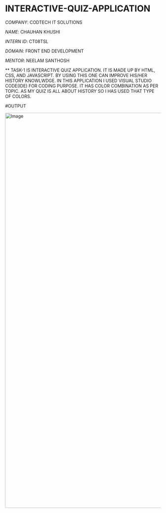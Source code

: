 # INTERACTIVE-QUIZ-APPLICATION

*COMPANY*: CODTECH IT SOLUTIONS

*NAME*: CHAUHAN KHUSHI

*INTERN ID*: CT08TSL

*DOMAIN*: FRONT END DEVELOPMENT

*MENTOR*: NEELAM SANTHOSH

 ** TASK-1 IS INTERACTIVE QUIZ APPLICATION. IT IS MADE UP BY HTML, CSS, AND JAVASCRIPT. BY USING THIS ONE CAN IMPROVE HIS/HER HISTORY KNOWLWDGE. IN THIS APPLICATION I USED VISUAL STUDIO CODE(IDE) FOR CODING PURPOSE. IT HAS COLOR COMBINATION AS PER TOPIC. AS MY QUIZ IS ALL ABOUT HISTORY SO I HAS USED THAT TYPE OF COLORS.  

#OUTPUT

<img width="1280" alt="Image" src="https://github.com/user-attachments/assets/ed2d2a58-e834-4046-8ba1-cce106ce3083" />
